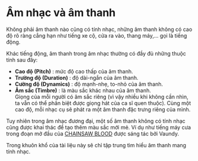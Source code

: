 # Âm nhạc và âm thanh

Không phải âm thanh nào cũng có tính nhạc, những âm thanh không có cao độ rõ ràng cẳng hạn như tiếng xe cộ, cửa ra vào, thang máy,... gọi là tiếng động.

Khác tiếng động, âm thanh trong âm nhạc thường có đầy đủ những thuộc tính sau đây:

- **Cao độ (Pitch)** : mức độ cao thấp của âm thanh.
- **Trường độ (Duration)** : độ dài-ngắn của âm thanh.
- **Cường độ (Dynamics)** : độ mạnh-nhẹ, to-nhỏ của âm thanh.
- **Âm sắc (Timbre)** : là màu sắc khác nhau của âm thanh.<br/>
  Giọng của mỗi người có âm sắc riêng (vì vậy nhiều khi không cần nhìn, ta vẫn có thể phân biệt được giọng hát của ca sĩ quen thuộc). Cùng một cao độ, mỗi nhạc cụ sẽ phát ra một âm thanh đặc trưng riêng của mình.

Tuy nhiên trong âm nhạc đương đại, một số âm thanh không có tính nhạc cũng được khai thác để tạo thêm màu sắc mới mẻ. Ví dụ như tiếng máy cưa trong đoạn mở đầu của [CHAINSAW BLOOD](https://open.spotify.com/track/3lUOzabhWYyRImRszpJGOU?si=d41a3fd0233741f3) được sáng tác bởi Vaundy.

Trong khuôn khổ của tài liệu này sẽ chỉ tập trung tìm hiểu âm thanh mang tính nhạc.
